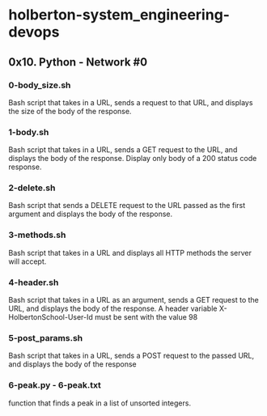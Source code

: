 # holberton-system_engineering-devops
## 0x10. Python - Network #0

### 0-body_size.sh
Bash script that takes in a URL, sends a request to that URL, and displays the size of the body of the response.

### 1-body.sh
Bash script that takes in a URL, sends a GET request to the URL, and displays the body of the response. Display only body of a 200 status code response.

### 2-delete.sh
Bash script that sends a DELETE request to the URL passed as the first argument and displays the body of the response.

### 3-methods.sh
Bash script that takes in a URL and displays all HTTP methods the server will accept.

### 4-header.sh
Bash script that takes in a URL as an argument, sends a GET request to the URL, and displays the body of the response. A header variable X-HolbertonSchool-User-Id must be sent with the value 98

### 5-post_params.sh
Bash script that takes in a URL, sends a POST request to the passed URL, and displays the body of the response

### 6-peak.py - 6-peak.txt
function that finds a peak in a list of unsorted integers.
